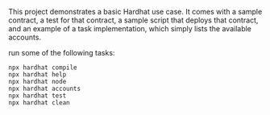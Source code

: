 This project demonstrates a basic Hardhat use case. It comes with a sample contract, a test for that contract, a sample script that deploys that contract, and an example of a task implementation, which simply lists the available accounts.

run some of the following tasks:


```
npx hardhat compile
npx hardhat help
npx hardhat node
npx hardhat accounts
npx hardhat test
npx hardhat clean
``` 
 
 
